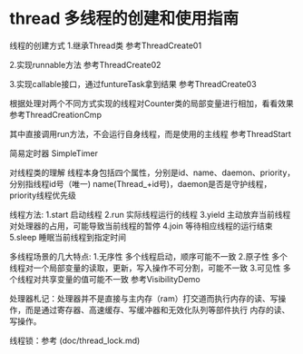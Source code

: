 # thread 多线程的创建和使用指南
线程的创建方式
 1.继承Thread类 参考ThreadCreate01

2.实现runnable方法 参考ThreadCreate02

3.实现callable接口，通过funtureTask拿到结果 参考ThreadCreate03

根据处理对两个不同方式实现的线程对Counter类的局部变量进行相加，看看效果 参考ThreadCreationCmp

其中直接调用run方法，不会运行自身线程，而是使用的主线程 参考ThreadStart

简易定时器 SimpleTimer


对线程类的理解
线程本身包括四个属性，分别是id、name、daemon、priority，分别指线程id号（唯一)
name(Thread_+id号)，daemon是否是守护线程，priority线程优先级

线程方法:
1.start 启动线程
2.run 实际线程运行的线程
3.yield 主动放弃当前线程对处理器的占用，可能导致当前线程的暂停
4.join 等待相应线程的运行结束
5.sleep 睡眠当前线程到指定时间



多线程场景的几大特点:
1.无序性 多个线程启动，顺序可能不一致
2.原子性 多个线程对一个局部变量的读取，更新，写入操作不可分割，可能不一致
3.可见性  多个线程对共享变量的值可能不一致 参考VisibilityDemo

处理器札记：处理器并不是直接与主内存（ram）打交道而执行内存的读、写操作，而是通过寄存器、高速缓存、写缓冲器和无效化队列等部件执行
内存的读、写操作。

线程锁：参考 (doc/thread_lock.md)



